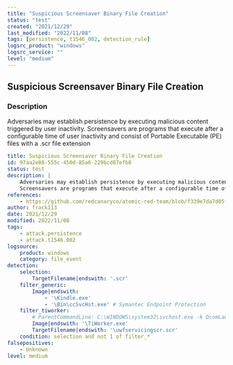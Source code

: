 ```yaml
---
title: "Suspicious Screensaver Binary File Creation"
status: "test"
created: "2021/12/29"
last_modified: "2022/11/08"
tags: [persistence, t1546_002, detection_rule]
logsrc_product: "windows"
logsrc_service: ""
level: "medium"
---
```


## Suspicious Screensaver Binary File Creation

### Description

Adversaries may establish persistence by executing malicious content triggered by user inactivity.
Screensavers are programs that execute after a configurable time of user inactivity and consist of Portable Executable (PE) files with a .scr file extension


```yml
title: Suspicious Screensaver Binary File Creation
id: 97aa2e88-555c-450d-85a6-229bcd87efb8
status: test
description: |
    Adversaries may establish persistence by executing malicious content triggered by user inactivity.
    Screensavers are programs that execute after a configurable time of user inactivity and consist of Portable Executable (PE) files with a .scr file extension
references:
    - https://github.com/redcanaryco/atomic-red-team/blob/f339e7da7d05f6057fdfcdd3742bfcf365fee2a9/atomics/T1546.002/T1546.002.md
author: frack113
date: 2021/12/29
modified: 2022/11/08
tags:
    - attack.persistence
    - attack.t1546.002
logsource:
    product: windows
    category: file_event
detection:
    selection:
        TargetFilename|endswith: '.scr'
    filter_generic:
        Image|endswith:
            - '\Kindle.exe'
            - '\Bin\ccSvcHst.exe' # Symantec Endpoint Protection
    filter_tiworker:
        # ParentCommandLine: C:\WINDOWS\system32\svchost.exe -k DcomLaunch -p
        Image|endswith: '\TiWorker.exe'
        TargetFilename|endswith: '\uwfservicingscr.scr'
    condition: selection and not 1 of filter_*
falsepositives:
    - Unknown
level: medium

```
